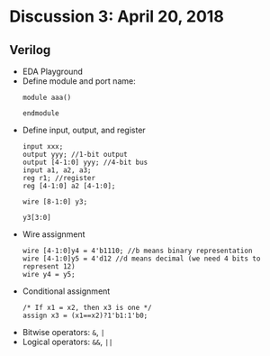 # Discussion 3: April 20, 2018
## Verilog
* EDA Playground
* Define module and port name: 
  ```
  module aaa()

  endmodule
  ```
* Define input, output, and register
  ```
  input xxx;
  output yyy; //1-bit output
  output [4-1:0] yyy; //4-bit bus
  input a1, a2, a3;
  reg r1; //register
  reg [4-1:0] a2 [4-1:0];
  
  wire [8-1:0] y3;
  
  y3[3:0]
  ```
* Wire assignment
  ```
  wire [4-1:0]y4 = 4'b1110; //b means binary representation
  wire [4-1:0]y5 = 4'd12 //d means decimal (we need 4 bits to represent 12)
  wire y4 = y5;
  ```
* Conditional assignment
  ```
  /* If x1 = x2, then x3 is one */
  assign x3 = (x1==x2)?1'b1:1'b0;
  ```
* Bitwise operators: `&`, `|`  
* Logical operators: `&&`, `||`
